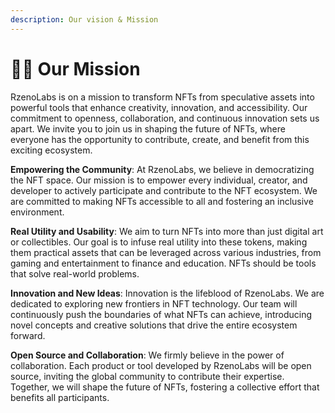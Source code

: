 ```yaml
---
description: Our vision & Mission
---
```


# 🧑🚀 Our Mission

RzenoLabs is on a mission to transform NFTs from speculative assets into powerful tools that enhance creativity, innovation, and accessibility. Our commitment to openness, collaboration, and continuous innovation sets us apart. We invite you to join us in shaping the future of NFTs, where everyone has the opportunity to contribute, create, and benefit from this exciting ecosystem.

**Empowering the Community**: At RzenoLabs, we believe in democratizing the NFT space. Our mission is to empower every individual, creator, and developer to actively participate and contribute to the NFT ecosystem. We are committed to making NFTs accessible to all and fostering an inclusive environment.

**Real Utility and Usability**: We aim to turn NFTs into more than just digital art or collectibles. Our goal is to infuse real utility into these tokens, making them practical assets that can be leveraged across various industries, from gaming and entertainment to finance and education. NFTs should be tools that solve real-world problems.

**Innovation and New Ideas**: Innovation is the lifeblood of RzenoLabs. We are dedicated to exploring new frontiers in NFT technology. Our team will continuously push the boundaries of what NFTs can achieve, introducing novel concepts and creative solutions that drive the entire ecosystem forward.

**Open Source and Collaboration**: We firmly believe in the power of collaboration. Each product or tool developed by RzenoLabs will be open source, inviting the global community to contribute their expertise. Together, we will shape the future of NFTs, fostering a collective effort that benefits all participants.

